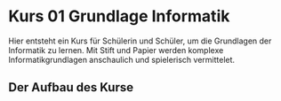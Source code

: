 # Kurs 01 Grundlage Informatik

Hier entsteht ein Kurs für Schülerin und Schüler, um die Grundlagen der Informatik zu lernen. 
Mit Stift und Papier werden komplexe Informatikgrundlagen anschaulich und spielerisch vermittelet.

## Der Aufbau des Kurse


